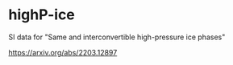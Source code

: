 # highP-ice
SI data for "Same and interconvertible high-pressure ice phases"

https://arxiv.org/abs/2203.12897
